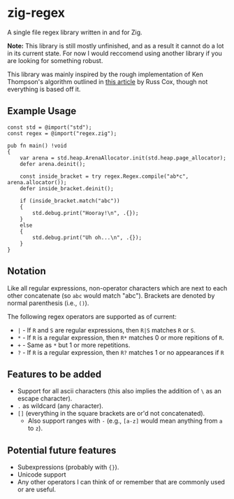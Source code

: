 # zig-regex
 A single file regex library written in and for Zig.

 **Note:** This library is still mostly unfinished, and as a result it cannot do a lot in its current state. For now I would reccomend using another library if you are looking for something robust.  
 
 This library was mainly inspired by the rough implementation of Ken Thompson's algorithm outlined in [this article](https://swtch.com/~rsc/regexp/regexp1.html) by Russ Cox, though not everything is based off it.

## Example Usage
```zig
const std = @import("std");
const regex = @import("regex.zig");

pub fn main() !void
{
    var arena = std.heap.ArenaAllocator.init(std.heap.page_allocator);
    defer arena.deinit();

    const inside_bracket = try regex.Regex.compile("ab*c", arena.allocator());
    defer inside_bracket.deinit();
    
    if (inside_bracket.match("abc")) 
    {
        std.debug.print("Hooray!\n", .{});
    } 
    else 
    {
        std.debug.print("Uh oh...\n", .{});
    }
}
```

## Notation
 Like all regular expressions, non-operator characters which are next to each other concatenate (so `abc` would match "abc"). Brackets are denoted by normal parenthesis (i.e., `()`).

 The following regex operators are supported as of current:
 * `|` - If `R` and `S` are regular expressions, then `R|S` matches `R` or `S`.
 * `*` - If `R` is a regular expression, then `R*` matches 0 or more repitions of `R`.
 * `+` - Same as `*` but 1 or more repetitions.
 * `?` - If `R` is a regular expression, then `R?` matches 1 or no appearances if `R`

## Features to be added
 * Support for all ascii characters (this also implies the addition of `\` as an escape character).
 * `.` as wildcard (any character).
 * `[]` (everything in the square brackets are or'd not concatenated).
    - Also support ranges with `-` (e.g., `[a-z]` would mean anything from `a` to `z`).

## Potential future features
 * Subexpressions (probably with `{}`).
 * Unicode support
 * Any other operators I can think of or remember that are commonly used or are useful.
